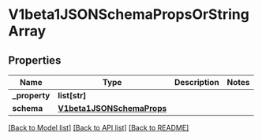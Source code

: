 # V1beta1JSONSchemaPropsOrStringArray

## Properties
Name | Type | Description | Notes
------------ | ------------- | ------------- | -------------
**_property** | **list[str]** |  | 
**schema** | [**V1beta1JSONSchemaProps**](V1beta1JSONSchemaProps.md) |  | 

[[Back to Model list]](../README.md#documentation-for-models) [[Back to API list]](../README.md#documentation-for-api-endpoints) [[Back to README]](../README.md)


